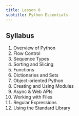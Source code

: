 ```yaml
---
title: Lesson 0
subtitle: Python Essentials
---
```


## Syllabus

1. Overview of Python
1. Flow Control
1. Sequence Types
1. Sorting and Slicing
1. Functions
1. Dictionaries and Sets
1. Object-oriented Python
1. Creating and Using Modules
1. Async & Web APIs
1. Working with Files
1. Regular Expressions
1. Using the Standard Library